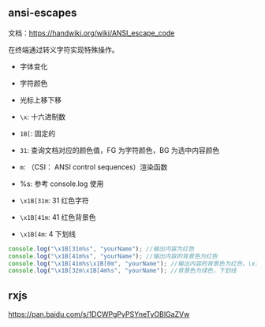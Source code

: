 ## ansi-escapes

文档：https://handwiki.org/wiki/ANSI_escape_code

在终端通过转义字符实现特殊操作。

- 字体变化
- 字符颜色
- 光标上移下移

- `\x`: 十六进制数
- `1B[`: 固定的
- `31`: 查询文档对应的颜色值，FG 为字符颜色，BG 为选中内容颜色
- `m`: （CSI： ANSI control sequences）渲染函数
- %s: 参考 console.log 使用

- `\x1B[31m`: 31 红色字符
- `\x1B[41m`: 41 红色背景色
- `\x1B[4m`: 4 下划线

```js
console.log("\x1B[31m%s", "yourName"); //输出内容为红色
console.log("\x1B[41m%s", "yourName"); //输出内容的背景色为红色
console.log("\x1B[41m%s\x1B[0m", "yourName"); //输出内容的背景色为红色，\x1B[0m复原
console.log("\x1B[32m\x1B[4m%s", "yourName"); //背景色为绿色，下划线
```

## rxjs

https://pan.baidu.com/s/1DCWPgPyPSYneTyOBIGaZVw











